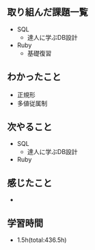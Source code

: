 ## 取り組んだ課題一覧
- SQL
  - 達人に学ぶDB設計
- Ruby
  - 基礎復習

## わかったこと
- 正規形
- 多値従属制
 
## 次やること
- SQL
  - 達人に学ぶDB設計
- Ruby

## 感じたこと
- 

## 学習時間
- 1.5h(total:436.5h)
